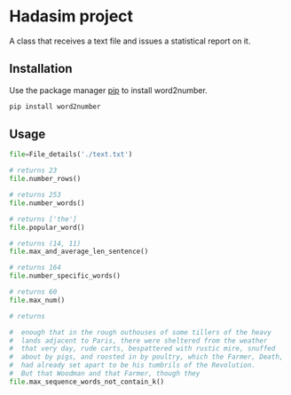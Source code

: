 # Hadasim project

A class that receives a text file and issues a statistical report on it.

## Installation
Use the package manager [pip](https://pip.pypa.io/en/stable/) to install word2number.
```bash
pip install word2number
```


## Usage
```python
file=File_details('./text.txt')

# returns 23
file.number_rows()

# returns 253
file.number_words()

# returns ['the']
file.popular_word()

# returns (14, 11)
file.max_and_average_len_sentence()

# returns 164
file.number_specific_words()

# returns 60
file.max_num()

# returns

#  enough that in the rough outhouses of some tillers of the heavy 
#  lands adjacent to Paris, there were sheltered from the weather 
#  that very day, rude carts, bespattered with rustic mire, snuffed 
#  about by pigs, and roosted in by poultry, which the Farmer, Death, 
#  had already set apart to be his tumbrils of the Revolution. 
#  But that Woodman and that Farmer, though they
file.max_sequence_words_not_contain_k()

```

